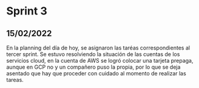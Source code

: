 # Sprint 3

## 15/02/2022
En la planning del día de hoy, se asignaron las taréas correspondientes al tercer sprint. 
Se estuvo resolviendo la situación de las cuentas de los servicios cloud, en la cuenta de AWS se logró colocar una tarjeta prepaga, aunque en GCP no y un compañero puso la propia, por lo que se deja asentado que hay que proceder con cuidado al momento de realizar las tareas.